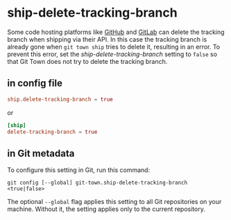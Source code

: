 # ship-delete-tracking-branch

Some code hosting platforms like
[GitHub](https://docs.github.com/en/repositories/configuring-branches-and-merges-in-your-repository/configuring-pull-request-merges/managing-the-automatic-deletion-of-branches)
and
[GitLab](http://ncugw.phy.ncu.edu.tw/gitlab/help/user/project/merge_requests/getting_started.md#deleting-the-source-branch)
can delete the tracking branch when shipping via their API. In this case the
tracking branch is already gone when `git town ship` tries to delete it,
resulting in an error. To prevent this error, set the
_ship-delete-tracking-branch_ setting to `false` so that Git Town does not try
to delete the tracking branch.

## in config file

```toml
ship.delete-tracking-branch = true
```

or

```toml
[ship]
delete-tracking-branch = true
```

## in Git metadata

To configure this setting in Git, run this command:

```
git config [--global] git-town.ship-delete-tracking-branch <true|false>
```

The optional `--global` flag applies this setting to all Git repositories on
your machine. Without it, the setting applies only to the current repository.
